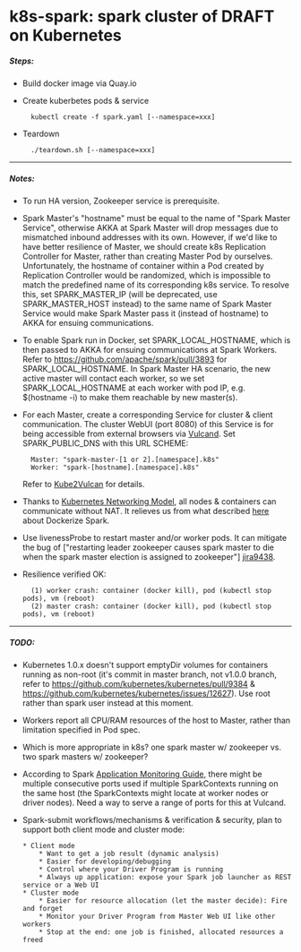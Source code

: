 # k8s-spark: spark cluster of DRAFT on Kubernetes
##### Steps:
* Build docker image via Quay.io
* Create kuberbetes pods & service

        kubectl create -f spark.yaml [--namespace=xxx]
* Teardown

        ./teardown.sh [--namespace=xxx]

-----
##### Notes:
* To run HA version, Zookeeper service is prerequisite. 
* Spark Master's "hostname" must be equal to the name of "Spark Master Service", otherwise AKKA at Spark Master will drop messages due to mismatched inbound addresses with its own. However, if we'd like to have better resilience of Master, we should create k8s Replication Controller for Master, rather than creating Master Pod by ourselves. Unfortunately, the hostname of container within a Pod created by Replication Controller would be randomized, which is impossible to match the predefined name of its corresponding k8s service. To resolve this, set SPARK_MASTER_IP (will be deprecated, use SPARK_MASTER_HOST instead) to the same name of Spark Master Service would make Spark Master pass it (instead of hostname) to AKKA for ensuing communications.
* To enable Spark run in Docker, set SPARK_LOCAL_HOSTNAME, which is then passed to AKKA for ensuing communications at Spark Workers. Refer to https://github.com/apache/spark/pull/3893 for SPARK_LOCAL_HOSTNAME. In Spark Master HA scenario, the new active master will contact each worker, so we set SPARK_LOCAL_HOSTNAME at each worker with pod IP, e.g. $(hostname -i) to make them reachable by new master(s). 
* For each Master, create a corresponding Service for cluster & client communication. The cluster WebUI (port 8080) of this Service is for being accessible from external browsers via [Vulcand][vd]. Set SPARK_PUBLIC_DNS with this URL SCHEME:
 
        Master: "spark-master-[1 or 2].[namespace].k8s"
        Worker: "spark-[hostname].[namespace].k8s" 
  Refer to [Kube2Vulcan][k2v] for details.
* Thanks to [Kubernetes Networking Model][knm], all nodes & containers can communicate without NAT. It relieves us from what described [here][spd] about Dockerize Spark.
* Use livenessProbe to restart master and/or worker pods. It can mitigate the bug of ["restarting leader zookeeper causes spark master to die when the spark master election is assigned to zookeeper"] [jira9438].
* Resilience verified OK: 
        
        (1) worker crash: container (docker kill), pod (kubectl stop pods), vm (reboot) 
        (2) master crash: container (docker kill), pod (kubectl stop pods), vm (reboot)

-----
##### TODO:
* Kubernetes 1.0.x doesn't support emptyDir volumes for containers running as non-root (it's commit in master branch, not v1.0.0 branch, refer to https://github.com/kubernetes/kubernetes/pull/9384 & https://github.com/kubernetes/kubernetes/issues/12627). Use root rather than spark user instead at this moment.
* Workers report all CPU/RAM resources of the host to Master, rather than limitation specified in Pod spec. 
* Which is more appropriate in k8s? one spark master w/ zookeeper vs. two spark masters w/ zookeeper?
* According to Spark [Application Monitoring Guide][spm], there might be multiple consecutive ports used if multiple SparkContexts running on the same host (the SparkContexts might locate at worker nodes or driver nodes). Need a way to serve a range of ports for this at Vulcand. 
* Spark-submit workflows/mechanisms & verification & security, plan to support both client mode and cluster mode: 

      * Client mode
          * Want to get a job result (dynamic analysis)
          * Easier for developing/debugging
          * Control where your Driver Program is running
          * Always up application: expose your Spark job launcher as REST service or a Web UI
      * Cluster mode
          * Easier for resource allocation (let the master decide): Fire and forget
          * Monitor your Driver Program from Master Web UI like other workers
          * Stop at the end: one job is finished, allocated resources a freed

[vd]: https://github.com/mailgun/vulcand
[k2v]: https://github.com/rainbean/Kube2Vulcan
[spm]: http://spark.apache.org/docs/latest/monitoring.html
[knm]: https://github.com/kubernetes/kubernetes/blob/master/docs/admin/networking.md
[spd]: http://sometechshit.blogspot.ru/2015/04/running-spark-standalone-cluster-in.html
[jira9438]: https://issues.apache.org/jira/browse/SPARK-9438
